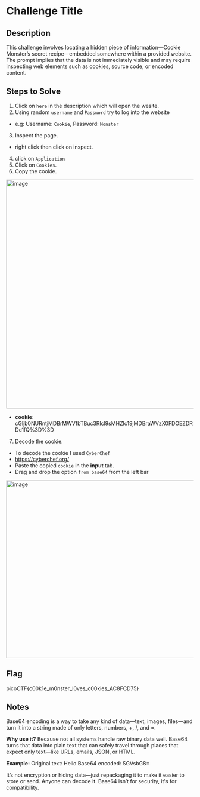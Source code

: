 # Challenge Title

## Description
This challenge involves locating a hidden piece of information—Cookie Monster’s secret recipe—embedded somewhere within a provided website. The prompt implies that the data is not immediately visible and may require inspecting web elements such as cookies, source code, or encoded content.

## Steps to Solve
1. Click on  `here` in the description which will open the wesite.
2. Using random `username` and `Password` try to log into the website
  - e.g: Username: `Cookie`, Password: `Monster`
3. Inspect the page.
  - right click then click on inspect.
4. click on `Application`
5. Click on `Cookies`.
6. Copy the cookie.
<img width="1919" height="614" alt="image" src="https://github.com/user-attachments/assets/3b82a67e-9fe3-431c-9b2a-d84b4be30d04" />

  - **cookie**: cGljb0NURntjMDBrMWVfbTBuc3Rlcl9sMHZlc19jMDBraWVzX0FDOEZDRDc1fQ%3D%3D
    
7. Decode the cookie. 
  - To decode the cookie I used `CyberChef`
  - https://cyberchef.org/
  - Paste the copied `cookie` in the **input** tab.
  - Drag and drop the option `from base64` from the left bar
<img width="1919" height="477" alt="image" src="https://github.com/user-attachments/assets/1308dfa0-9f16-4360-a1ca-c01a1ecada62" />

## Flag
picoCTF{c00k1e_m0nster_l0ves_c00kies_AC8FCD75}

## Notes
Base64 encoding is a way to take any kind of data—text, images, files—and turn it into a string made of only letters, numbers, +, /, and =.

**Why use it?**
Because not all systems handle raw binary data well. Base64 turns that data into plain text that can safely travel through places that expect only text—like URLs, emails, JSON, or HTML.

**Example:**
Original text: Hello
Base64 encoded: SGVsbG8=

It’s not encryption or hiding data—just repackaging it to make it easier to store or send. Anyone can decode it. Base64 isn’t for security, it's for compatibility.

